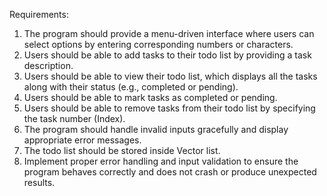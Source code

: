 Requirements:
1. The program should provide a menu-driven interface where users can select options 
by entering corresponding numbers or characters.
2. Users should be able to add tasks to their todo list by providing a task description.
3. Users should be able to view their todo list, which displays all the tasks along with 
their status (e.g., completed or pending).
4. Users should be able to mark tasks as completed or pending.
5. Users should be able to remove tasks from their todo list by specifying the task 
number (Index).
6. The program should handle invalid inputs gracefully and display appropriate error 
messages.
7. The todo list should be stored inside Vector list.
8. Implement proper error handling and input validation to ensure the program behaves 
correctly and does not crash or produce unexpected results.
